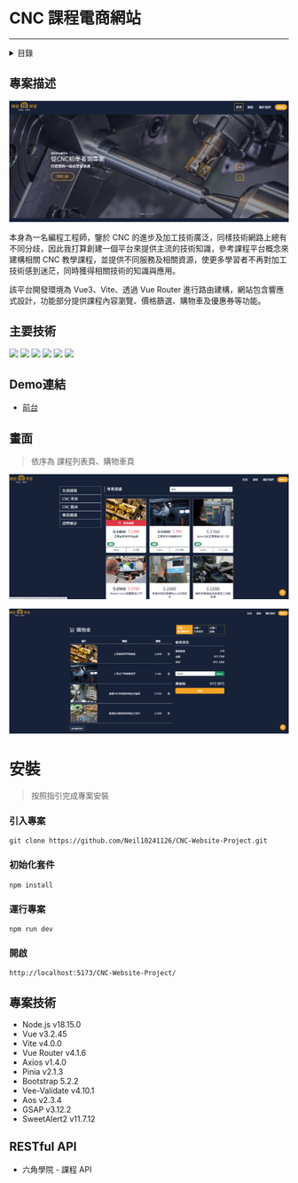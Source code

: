 # CNC 課程電商網站
---

<details>
  <summary>目錄</summary>
  <ol>
    <li><a href="#專案描述">專案描述</a></li>
    <li><a href="#主要技術">主要技術</a></li>
    <li><a href="#demo連結">Demo</a></li>
    <li><a href="#畫面">專案畫面</a></li>
    <li><a href="#安裝">安裝</a></li>
    <li><a href="#專案技術">專案技術</a></li>
    <li><a href="#restful-api">使用的 API</a></li>
  </ol>
</details>

## 專案描述
![首頁](%E9%A6%96%E9%A0%81.png)

本身為一名編程工程師，鑒於 CNC 的進步及加工技術廣泛，同樣技術網路上總有不同分歧，因此我打算創建一個平台來提供主流的技術知識，參考課程平台概念來建構相關 CNC 教學課程，並提供不同服務及相關資源，使更多學習者不再對加工技術感到迷茫，同時獲得相關技術的知識與應用。

該平台開發環境為 Vue3、Vite、透過 Vue Router 進行路由建構，網站包含響應式設計，功能部分提供課程內容瀏覽、價格篩選、購物車及優惠券等功能。


## 主要技術
<img src="https://img.shields.io/badge/HTML5-E34F26?style=for-the-badge&logo=html5&logoColor=FFF"> <img src="https://img.shields.io/badge/CSS3-1572B6?style=for-the-badge&logo=css3&logoColor=FFF"> <img src="https://img.shields.io/badge/javascript-454545?style=for-the-badge&logo=javascript&logoColor=F7DF1E"> <img src="https://img.shields.io/badge/Vue3.js-454545?style=for-the-badge&logo=vue.js"> <img src="https://img.shields.io/badge/scss-CC6699?style=for-the-badge&logo=sass&logoColor=FFFFFF"> <img src="https://img.shields.io/badge/bootstrap-7952B3?style=for-the-badge&logo=bootstrap&logoColor=FFFFFF">


## Demo連結
- [前台](https://neil10241126.github.io/CNC-Website-Project/#/home)

## 畫面
> 依序為 課程列表頁、購物車頁

![課程頁](%E8%AA%B2%E7%A8%8B.png)

![購物車頁](%E8%B3%BC%E7%89%A9%E8%BB%8A.png)

# 安裝
> 按照指引完成專案安裝

### 引入專案
```
git clone https://github.com/Neil10241126/CNC-Website-Project.git
```
### 初始化套件
```
npm install
```
### 運行專案
```
npm run dev
```
### 開啟
```
http://localhost:5173/CNC-Website-Project/
```

## 專案技術
- Node.js v18.15.0
- Vue v3.2.45
- Vite v4.0.0
- Vue Router v4.1.6
- Axios v1.4.0
- Pinia v2.1.3
- Bootstrap 5.2.2
- Vee-Validate v4.10.1
- Aos v2.3.4
- GSAP v3.12.2
- SweetAlert2 v11.7.12

## RESTful API
- 六角學院 - 課程 API